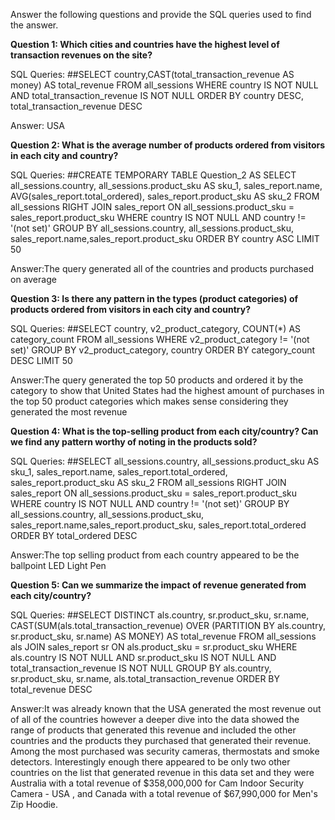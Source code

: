 Answer the following questions and provide the SQL queries used to find the answer.

    
**Question 1: Which cities and countries have the highest level of transaction revenues on the site?**


SQL Queries:
##SELECT country,CAST(total_transaction_revenue AS money) AS total_revenue
  FROM all_sessions
  WHERE country IS NOT NULL
  AND total_transaction_revenue IS NOT NULL
  ORDER BY country DESC, total_transaction_revenue DESC


Answer: USA




**Question 2: What is the average number of products ordered from visitors in each city and country?**


SQL Queries:
##CREATE TEMPORARY TABLE Question_2 AS 
SELECT all_sessions.country, all_sessions.product_sku AS sku_1, sales_report.name,  AVG(sales_report.total_ordered), sales_report.product_sku AS sku_2
FROM all_sessions
RIGHT JOIN sales_report
ON all_sessions.product_sku = sales_report.product_sku
WHERE country IS NOT NULL
AND country != '(not set)'
GROUP BY all_sessions.country, all_sessions.product_sku, sales_report.name,sales_report.product_sku 
ORDER BY country ASC
LIMIT 50




Answer:The query generated all of the countries and products purchased on average





**Question 3: Is there any pattern in the types (product categories) of products ordered from visitors in each city and country?**


SQL Queries:
##SELECT country, v2_product_category, COUNT(*) AS category_count
  FROM all_sessions
  WHERE v2_product_category != '(not set)'
  GROUP BY v2_product_category, country
  ORDER BY category_count DESC
  LIMIT 50



Answer:The query generated the top 50 products and ordered it by the category to show that United States had the highest amount of purchases in the top 50 product categories which makes sense considering they generated the most revenue





**Question 4: What is the top-selling product from each city/country? Can we find any pattern worthy of noting in the products sold?**


SQL Queries:
##SELECT all_sessions.country, all_sessions.product_sku AS sku_1, sales_report.name, sales_report.total_ordered, sales_report.product_sku AS sku_2
FROM all_sessions
RIGHT JOIN sales_report
ON all_sessions.product_sku = sales_report.product_sku
WHERE country IS NOT NULL
AND country != '(not set)'
GROUP BY all_sessions.country, all_sessions.product_sku, sales_report.name,sales_report.product_sku, sales_report.total_ordered
ORDER BY total_ordered DESC



Answer:The top selling product from each country appeared to be the ballpoint LED Light Pen





**Question 5: Can we summarize the impact of revenue generated from each city/country?**

SQL Queries:
##SELECT DISTINCT als.country, sr.product_sku, sr.name, CAST(SUM(als.total_transaction_revenue) 
OVER (PARTITION BY als.country, sr.product_sku, sr.name) AS MONEY) AS total_revenue
FROM all_sessions als
JOIN sales_report sr ON als.product_sku = sr.product_sku
WHERE als.country IS NOT NULL
AND sr.product_sku IS NOT NULL
AND total_transaction_revenue IS NOT NULL
GROUP BY als.country, sr.product_sku, sr.name, als.total_transaction_revenue
ORDER BY total_revenue DESC



Answer:It was already known that the USA generated the most revenue out of all of the countries however a deeper dive into the data showed the range of products that generated this revenue and included the other countries and the products they purchased that generated their revenue. Among the most purchased was security cameras, thermostats and smoke detectors. Interestingly enough there appeared to be only two other countries on the list that generated revenue in this data set and they were Australia with a total revenue of $358,000,000 for Cam Indoor Security Camera - USA , and Canada with a total revenue of $67,990,000 for Men's Zip Hoodie.









